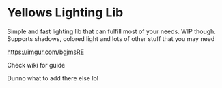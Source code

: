# Yellows Lighting Lib
 
Simple and fast lighting lib that can fulfill most of your needs. WIP though.
Supports shadows, colored light and lots of other stuff that you may need

https://imgur.com/bgjmsRE

Check wiki for guide

Dunno what to add there else lol
